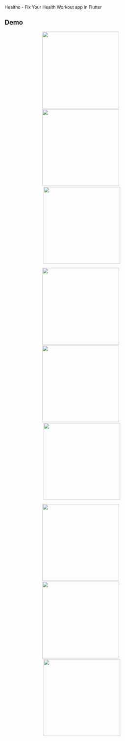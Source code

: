 Healtho - Fix Your Health
Workout app in Flutter

## Demo
<p align="center">
  <img src="./ss0.jpg" width="250">
  &nbsp
  <img src="./ss1.jpg" width="250">
  &nbsp
  <img src="./ss2.jpg" width="250">
 
</p>

<p align="center">
  <img src="./ss3.jpg" width="250">
  &nbsp
  <img src="./ss4.jpg" width="250">
  &nbsp
  <img src="./ss5.jpg" width="250">
</p>

<p align="center">
  <img src="./ss6.jpg" width="250">
  &nbsp
  <img src="./ss7.jpg" width="250">
  &nbsp
  <img src="./ss8.jpg" width="250">
</p>
